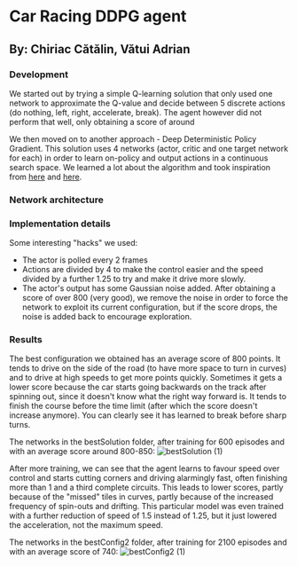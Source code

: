 # Car Racing DDPG agent

## By: Chiriac Cătălin, Vătui Adrian

### Development

We started out by trying a simple Q-learning solution that only used one network to approximate the Q-value and decide
between 5 discrete actions (do nothing, left, right, accelerate, break). The agent however did not perform that well,
only obtaining a score of around

We then moved on to another approach - Deep Deterministic Policy Gradient. This solution uses 4 networks (actor, critic
and one target network for each) in order to learn on-policy and output actions in a continuous search space. We learned
a lot about the algorithm and took inspiration from [here](https://spinningup.openai.com/en/latest/algorithms/ddpg.html)
and [here](https://keras.io/examples/rl/ddpg_pendulum/).

### Network architecture

### Implementation details

Some interesting "hacks" we used:

* The actor is polled every 2 frames
* Actions are divided by 4 to make the control easier and the speed divided by a further 1.25 to try and make it drive
  more slowly.
* The actor's output has some Gaussian noise added. After obtaining a score of over 800 (very good), we remove the noise
  in order to force the network to exploit its current configuration, but if the score drops, the noise is added back to
  encourage exploration.

### Results

The best configuration we obtained has an average score of 800 points. It tends to drive on the side of the road (to
have more space to turn in curves) and to drive at high speeds to get more points quickly. Sometimes it gets a lower
score because the car starts going backwards on the track after spinning out, since it doesn't know what the right way
forward is. It tends to finish the course before the time limit (after which the score doesn't increase anymore). You
can clearly see it has learned to break before sharp turns.

The networks in the bestSolution folder, after training for 600 episodes and with an average score around 800-850:
![bestSolution (1)](https://user-images.githubusercontent.com/75117511/146388889-1dd3cebe-840c-4759-a3b1-93bda303c161.gif)

After more training, we can see that the agent learns to favour speed over control and starts cutting corners and
driving alarmingly fast, often finishing more than 1 and a third complete circuits. This leads to lower scores, partly
because of the "missed" tiles in curves, partly because of the increased frequency of spin-outs and drifting. This
particular model was even trained with a further reduction of speed of 1.5 instead of 1.25, but it just lowered the
acceleration, not the maximum speed.

The networks in the bestConfig2 folder, after training for 2100 episodes and with an average score of 740:
![bestConfig2 (1)](https://user-images.githubusercontent.com/75117511/146389028-b43ebc63-e76d-463f-b007-09ece1aa6812.gif)
